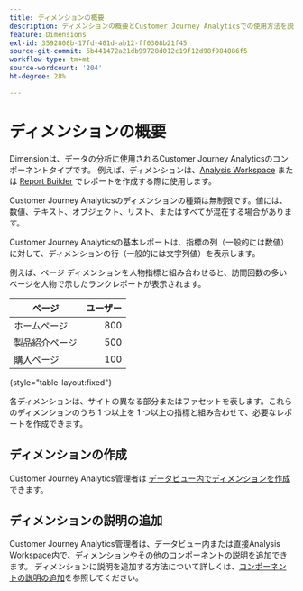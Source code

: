 ```yaml
---
title: ディメンションの概要
description: ディメンションの概要とCustomer Journey Analyticsでの使用方法を説明します
feature: Dimensions
exl-id: 3592808b-17fd-401d-ab12-ff0308b21f45
source-git-commit: 5b441472a21db99728d012c19f12d98f984086f5
workflow-type: tm+mt
source-wordcount: '204'
ht-degree: 28%

---
```


# ディメンションの概要

Dimensionは、データの分析に使用されるCustomer Journey Analyticsのコンポーネントタイプです。 例えば、ディメンションは、[Analysis Workspace](/help/analysis-workspace/home.md) または [Report Builder](/help/report-builder/report-buider-overview.md) でレポートを作成する際に使用します。

Customer Journey Analyticsのディメンションの種類は無制限です。値には、数値、テキスト、オブジェクト、リスト、またはすべてが混在する場合があります。

Customer Journey Analyticsの基本レポートは、指標の列（一般的には数値）に対して、ディメンションの行（一般的には文字列値）を表示します。

例えば、ページ ディメンションを人物指標と組み合わせると、訪問回数の多いページを人物で示したランクレポートが表示されます。

| ページ | ユーザー |
| --- | ---: |
| ホームページ | 800 |
| 製品紹介ページ | 500 |
| 購入ページ | 100 |

{style="table-layout:fixed"}

各ディメンションは、サイトの異なる部分またはファセットを表します。これらのディメンションのうち 1 つ以上を 1 つ以上の指標と組み合わせて、必要なレポートを作成できます。


## ディメンションの作成

Customer Journey Analytics管理者は [ データビュー内でディメンションを作成 ](/help/data-views/create-dataview.md#components) できます。

## ディメンションの説明の追加

Customer Journey Analytics管理者は、データビュー内または直接Analysis Workspace内で、ディメンションやその他のコンポーネントの説明を追加できます。 ディメンションに説明を追加する方法について詳しくは、[コンポーネントの説明の追加](/help/components/add-component-descriptions.md)を参照してください。
